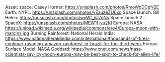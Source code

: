 Asset: space: Casey Horner: https://unsplash.com/photos/RmoWqDCqN2E
Earth: NYPL: https://unsplash.com/photos/yEauzeZU6xo
Space launch: Bill Helen: https://unsplash.com/photos/woWf_VJ7dNs
Space launch 2 : SpaceX: https://unsplash.com/photos/MEW1f-yu2KI
Europa: NASA: https://upload.wikimedia.org/wikipedia/commons/e/e4/Europa-moon-with-margins.jpg
Burning Rainforest: National Herald India: https://www.nationalheraldindia.com/international/thousands-of-fires-continue-ravaging-amazon-rainforest-in-brazil-for-the-third-week
Europa Surface Model: NASA Goddard: https://www.cnet.com/news/nasa-scientists-say-icy-moon-europa-may-be-best-spot-to-check-for-alien-life/
